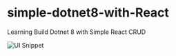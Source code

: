 # simple-dotnet8-with-React
Learning Build Dotnet 8 with Simple React CRUD

![UI Snippet]('.\DocAssets\ui-snippet.gif')